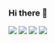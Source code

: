 ### Hi there 👋

<!--
**osho-m/osho-m** is a ✨ _special_ ✨ repository because its `README.md` (this file) appears on your GitHub profile.

Here are some ideas to get you started:

- 🔭 I’m currently working on ...
- 🌱 I’m currently learning ...
- 👯 I’m looking to collaborate on ...
- 🤔 I’m looking for help with ...
- 💬 Ask me about ...
- 📫 How to reach me: ...
- 😄 Pronouns: ...
- ⚡ Fun fact: ...
-->

<img src="https://github-readme-stats.vercel.app/api/pin/?username=osho-m&repo=random&theme=dracula"/>

<img src="https://github-readme-streak-stats.herokuapp.com/?user=osho-m&theme=dracula"/>

<img src="https://github-readme-stats.vercel.app/api?username=osho-m&theme=dracula"/>

<img src="https://github-readme-stats.vercel.app/api/top-langs?username=osho-m&layout=compact&theme=dracula"/>





